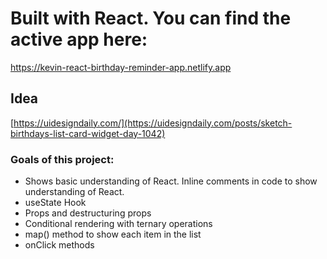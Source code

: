 # Built with React. You can find the active app here:
https://kevin-react-birthday-reminder-app.netlify.app

## Idea

[https://uidesigndaily.com/](https://uidesigndaily.com/posts/sketch-birthdays-list-card-widget-day-1042)

### Goals of this project:

- Shows basic understanding of React. Inline comments in code to show understanding of React.
- useState Hook
- Props and destructuring props
- Conditional rendering with ternary operations
- map() method to show each item in the list
- onClick methods
